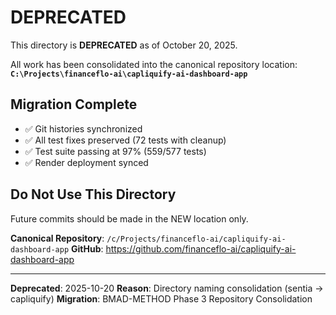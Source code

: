 # DEPRECATED

This directory is **DEPRECATED** as of October 20, 2025.

All work has been consolidated into the canonical repository location:
**`C:\Projects\financeflo-ai\capliquify-ai-dashboard-app`**

## Migration Complete

- ✅ Git histories synchronized
- ✅ All test fixes preserved (72 tests with cleanup)
- ✅ Test suite passing at 97% (559/577 tests)
- ✅ Render deployment synced

## Do Not Use This Directory

Future commits should be made in the NEW location only.

**Canonical Repository**: `/c/Projects/financeflo-ai/capliquify-ai-dashboard-app`
**GitHub**: https://github.com/financeflo-ai/capliquify-ai-dashboard-app

---

**Deprecated**: 2025-10-20
**Reason**: Directory naming consolidation (sentia → capliquify)
**Migration**: BMAD-METHOD Phase 3 Repository Consolidation
